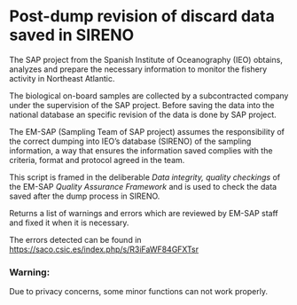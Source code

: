 # Post-dump revision of discard data saved in SIRENO

The SAP project from the Spanish Institute of Oceanography (IEO) obtains,
analyzes and prepare the necessary information to monitor the fishery activity
in Northeast Atlantic.

The biological on-board samples are collected by a subcontracted company under
the supervision of the SAP project. Before saving the data into the national
database an specific revision of the data is done by SAP project.

The EM-SAP (Sampling Team of SAP project) assumes the responsibility of the
correct dumping into IEO’s database (SIRENO) of the sampling information, a way
that ensures the information saved complies with the criteria, format and
protocol agreed in the team.

This script is framed in the deliberable _Data integrity, quality checkings_ of
the EM-SAP _Quality Assurance Framework_ and is used to check the data saved
after the dump process in SIRENO.

Returns a list of warnings and errors which are reviewed by EM-SAP staff and
fixed it when it is necessary.

The errors detected can be found in https://saco.csic.es/index.php/s/R3iFaWF84GFXTsr

### Warning:
Due to privacy concerns, some minor functions can not work properly.